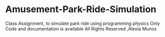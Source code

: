 # Amusement-Park-Ride-Simulation
Class Assignment, to simulate park ride using programming physics
Only Code and documentation is available 
All Rights Reserved ,Alexia Munoz
